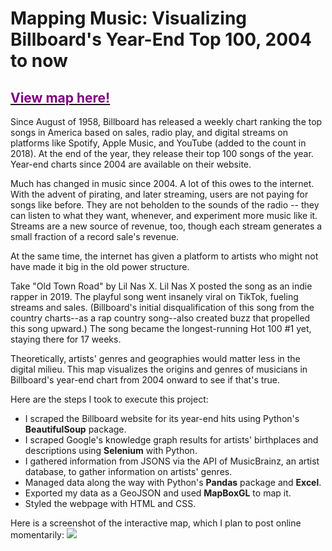# Mapping Music: Visualizing Billboard's Year-End Top 100, 2004 to now
## <a href="https://shane-burke.github.io/"><font color="purple">View map here! </font></a>

Since August of 1958, Billboard has released a weekly chart ranking the top songs in America based on sales, radio play, and digital streams on platforms like Spotify, Apple Music, and YouTube (added to the count in 2018). At the end of the year, they release their top 100 songs of the year. Year-end charts since 2004 are available on their website. 

Much has changed in music since 2004. A lot of this owes to the internet. With the advent of pirating, and later streaming, users are not paying for songs like before. They are not beholden to the sounds of the radio -- they can listen to what they want, whenever, and experiment more music like it. Streams are a new source of revenue, too, though each stream generates a small fraction of a record sale's revenue. 

At the same time, the internet has given a platform to artists who might not have made it big in the old power structure.

Take "Old Town Road" by Lil Nas X. Lil Nas X posted the song as an indie rapper in 2019. The playful song went insanely viral on TikTok, fueling streams and sales. (Billboard's initial disqualification of this song from the country charts--as a rap country song--also created buzz that propelled this song upward.) The song became the longest-running Hot 100 #1 yet, staying there for 17 weeks. 

Theoretically, artists' genres and geographies would matter less in the digital milieu. This map visualizes the origins and genres of musicians in Billboard's year-end chart from 2004 onward to see if that's true.

Here are the steps I took to execute this project:
* I scraped the Billboard website for its year-end hits using Python's <b>BeautifulSoup</b> package.
* I scraped Google's knowledge graph results for artists' birthplaces and descriptions using <b>Selenium</b> with Python.
* I gathered information from JSONS via the API of MusicBrainz, an artist database, to gather information on artists' genres.
* Managed data along the way with Python's <b>Pandas</b> package and <b>Excel</b>.
* Exported my data as a GeoJSON and used <b>MapBoxGL</b> to map it.
* Styled the webpage with HTML and CSS.

Here is a screenshot of the interactive map, which I plan to post online momentarily:
<img src="https://i.imgur.com/uSCnSAB.png"/>
